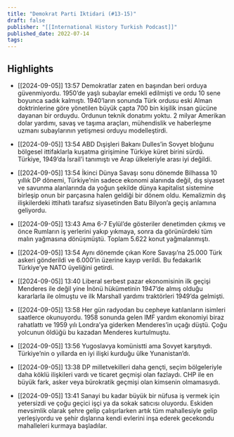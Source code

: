 ```yaml
---
title: "Demokrat Parti Iktidari (#13-15)"
draft: false
publisher: "[[International History Turkish Podcast]]"
published_date: 2022-07-14
tags:
---
```



## Highlights
* [[2024-09-05]] 13:57  Demokratlar zaten en başından beri orduya güvenmiyordu. 1950’de yaşlı subaylar emekli edilmişti ve ordu 10 sene boyunca sadık kalmıştı. 1940’ların sonunda Türk ordusu eski Alman doktrinlerine göre yönetilen büyük çapta 700 bin kişilik insan gücüne dayanan bir orduydu. Ordunun teknik donatımı yoktu. 2 milyar Amerikan dolar yardımı, savaş ve taşıma araçları, mühendislik ve haberleşme uzmanı subaylarının yetişmesi orduyu modelleştirdi.

* [[2024-09-05]] 13:54  ABD Dışişleri Bakanı Dulles’in Sovyet bloğunu bölgesel ittifaklarla kuşatma girişimine Türkiye küret birini sürdü. Türkiye, 1949’da İsrail’i tanımıştı ve Arap ülkeleriyle arası iyi değildi.

* [[2024-09-05]] 13:54  İkinci Dünya Savaşı sonu dönemde Bilhassa 10 yıllık DP dönemi, Türkiye’nin sadece ekonomi alanında değil, dış siyaset ve savunma alanlarında da yoğun şekilde dünya kapitalist sistemine birleşip onun bir parçasına halen geldiği bir dönem oldu. Kemalizmin dış ilişkilerdeki ittihatlı tarafsız siyasetinden Batu Bilyon’a geçiş anlamına geliyordu.

* [[2024-09-05]] 13:43  Ama 6-7 Eylül’de gösteriler denetimden çıkmış ve önce Rumların iş yerlerini yakıp yıkmaya, sonra da görünürdeki tüm malın yağmasına dönüşmüştü. Toplam 5.622 konut yağmalanmıştı.

* [[2024-09-05]] 13:54  Aynı dönemde çıkan Kore Savaşı’na 25.000 Türk askeri gönderildi ve 6.000’in üzerine kayıp verildi. Bu fedakarlık Türkiye’ye NATO üyeliğini getirdi.

* [[2024-09-05]] 13:40  Liberal serbest pazar ekonomisinin ilk geçişi Menderes ile değil yine İnönü hükümetinin 1947’de almış olduğu kararlarla ile olmuştu ve ilk Marshall yardımı traktörleri 1949’da gelmişti.

* [[2024-09-05]] 13:58  Her gün radyodan bu cepheye katılanların isimleri saatlerce okunuyordu. 1958 sonunda gelen IMF yardım ekonomiyi biraz rahatlattı ve 1959 yılı Londra’ya giderken Menderes’in uçağı düştü. Çoğu yolcunun öldüğü bu kazadan Menderes kurtulmuştu.

* [[2024-09-05]] 13:56  Yugoslavya komünistti ama Sovyet karşıtıydı. Türkiye’nin o yıllarda en iyi ilişki kurduğu ülke Yunanistan’dı.

* [[2024-09-05]] 13:38  DP milletvekilleri daha gençti, seçim bölgeleriyle daha köklü ilişkileri vardı ve ticaret geçmişi olan fazlaydı. CHP ile en büyük fark, asker veya bürokratik geçmişi olan kimsenin olmamasıydı.

* [[2024-09-05]] 13:41  Sanayi bu kadar büyük bir nüfusa iş vermek için yetersizdi ve çoğu geçici işçi ya da sokak satıcısı oluyordu. Eskiden mevsimlik olarak şehre gelip çalışırlarken artık tüm mahallesiyle gelip yerleşiyordu ve şehir dışlarına kendi evlerini inşa ederek gecekondu mahalleleri kurmaya başladılar.

